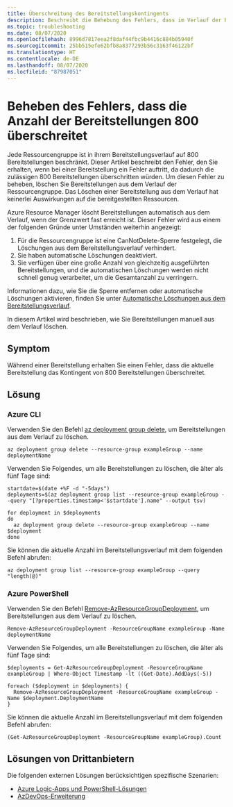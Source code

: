 ```yaml
---
title: Überschreitung des Bereitstellungskontingents
description: Beschreibt die Behebung des Fehlers, dass im Verlauf der Ressourcengruppe mehr als 800 Bereitstellungen vorkommen.
ms.topic: troubleshooting
ms.date: 08/07/2020
ms.openlocfilehash: 8996d7817eea2f8daf44fbc9b4416c884b05940f
ms.sourcegitcommit: 25bb515efe62bfb8a8377293b56c3163f46122bf
ms.translationtype: HT
ms.contentlocale: de-DE
ms.lasthandoff: 08/07/2020
ms.locfileid: "87987051"
---
```

# <a name="resolve-error-when-deployment-count-exceeds-800"></a>Beheben des Fehlers, dass die Anzahl der Bereitstellungen 800 überschreitet

Jede Ressourcengruppe ist in ihrem Bereitstellungsverlauf auf 800 Bereitstellungen beschränkt. Dieser Artikel beschreibt den Fehler, den Sie erhalten, wenn bei einer Bereitstellung ein Fehler auftritt, da dadurch die zulässigen 800 Bereitstellungen überschritten würden. Um diesen Fehler zu beheben, löschen Sie Bereitstellungen aus dem Verlauf der Ressourcengruppe. Das Löschen einer Bereitstellung aus dem Verlauf hat keinerlei Auswirkungen auf die bereitgestellten Ressourcen.

Azure Resource Manager löscht Bereitstellungen automatisch aus dem Verlauf, wenn der Grenzwert fast erreicht ist. Dieser Fehler wird aus einem der folgenden Gründe unter Umständen weiterhin angezeigt:

1. Für die Ressourcengruppe ist eine CanNotDelete-Sperre festgelegt, die Löschungen aus dem Bereitstellungsverlauf verhindert.
1. Sie haben automatische Löschungen deaktiviert.
1. Sie verfügen über eine große Anzahl von gleichzeitig ausgeführten Bereitstellungen, und die automatischen Löschungen werden nicht schnell genug verarbeitet, um die Gesamtanzahl zu verringern.

Informationen dazu, wie Sie die Sperre entfernen oder automatische Löschungen aktivieren, finden Sie unter [Automatische Löschungen aus dem Bereitstellungsverlauf](deployment-history-deletions.md).

In diesem Artikel wird beschrieben, wie Sie Bereitstellungen manuell aus dem Verlauf löschen.

## <a name="symptom"></a>Symptom

Während einer Bereitstellung erhalten Sie einen Fehler, dass die aktuelle Bereitstellung das Kontingent von 800 Bereitstellungen überschreitet.

## <a name="solution"></a>Lösung

### <a name="azure-cli"></a>Azure CLI

Verwenden Sie den Befehl [az deployment group delete](/cli/azure/group/deployment), um Bereitstellungen aus dem Verlauf zu löschen.

```azurecli-interactive
az deployment group delete --resource-group exampleGroup --name deploymentName
```

Verwenden Sie Folgendes, um alle Bereitstellungen zu löschen, die älter als fünf Tage sind:

```azurecli-interactive
startdate=$(date +%F -d "-5days")
deployments=$(az deployment group list --resource-group exampleGroup --query "[?properties.timestamp<'$startdate'].name" --output tsv)

for deployment in $deployments
do
  az deployment group delete --resource-group exampleGroup --name $deployment
done
```

Sie können die aktuelle Anzahl im Bereitstellungsverlauf mit dem folgenden Befehl abrufen:

```azurecli-interactive
az deployment group list --resource-group exampleGroup --query "length(@)"
```

### <a name="azure-powershell"></a>Azure PowerShell

Verwenden Sie den Befehl [Remove-AzResourceGroupDeployment](/powershell/module/az.resources/remove-azresourcegroupdeployment), um Bereitstellungen aus dem Verlauf zu löschen.

```azurepowershell-interactive
Remove-AzResourceGroupDeployment -ResourceGroupName exampleGroup -Name deploymentName
```

Verwenden Sie Folgendes, um alle Bereitstellungen zu löschen, die älter als fünf Tage sind:

```azurepowershell-interactive
$deployments = Get-AzResourceGroupDeployment -ResourceGroupName exampleGroup | Where-Object Timestamp -lt ((Get-Date).AddDays(-5))

foreach ($deployment in $deployments) {
  Remove-AzResourceGroupDeployment -ResourceGroupName exampleGroup -Name $deployment.DeploymentName
}
```

Sie können die aktuelle Anzahl im Bereitstellungsverlauf mit dem folgenden Befehl abrufen:

```azurepowershell-interactive
(Get-AzResourceGroupDeployment -ResourceGroupName exampleGroup).Count
```

## <a name="third-party-solutions"></a>Lösungen von Drittanbietern

Die folgenden externen Lösungen berücksichtigen spezifische Szenarien:

* [Azure Logic-Apps und PowerShell-Lösungen](https://devkimchi.com/2018/05/30/managing-excessive-arm-deployment-histories-with-logic-apps/)
* [AzDevOps-Erweiterung](https://github.com/christianwaha/AzureDevOpsExtensionCleanRG)
